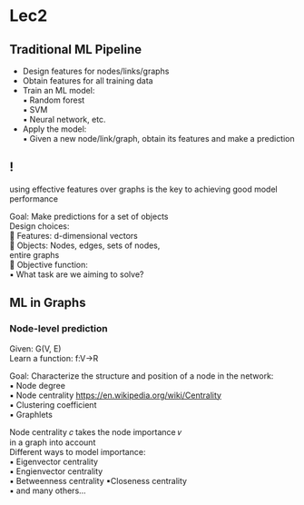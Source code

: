 # Lec2
## Traditional ML Pipeline
* Design features for nodes/links/graphs 
* Obtain features for all training data
* Train an ML model:   
▪ Random forest  
▪ SVM  
▪ Neural network, etc.  
* Apply the model:  
▪ Given a new node/link/graph, obtain its features and make a prediction   

## !
using effective features over graphs is the key to achieving good model performance  

Goal: Make predictions for a set of objects  
Design choices:  
 Features: d-dimensional vectors  
 Objects: Nodes, edges, sets of nodes,  
entire graphs  
 Objective function:  
▪ What task are we aiming to solve?  

## ML in Graphs
### Node-level prediction   
Given: G(V, E)  
Learn a function: f:V->R

Goal: Characterize the structure and position of a node in the network:  
▪ Node degree  
▪ Node centrality  https://en.wikipedia.org/wiki/Centrality  
▪ Clustering coefficient  
▪ Graphlets  

Node centrality 𝑐 takes the node importance 𝑣  
in a graph into account  
Different ways to model importance:  
▪ Eigenvector centrality   
▪ Engienvector centrality    
▪ Betweenness centrality ▪Closeness centrality    
▪ and many others...    
